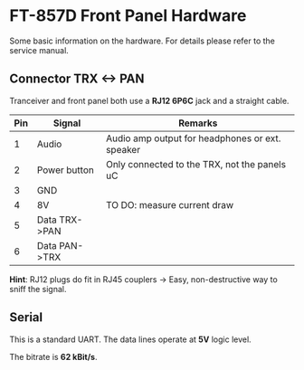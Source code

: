# FT-857D Front Panel Hardware
Some basic information on the hardware. For details please refer to the service manual.

## Connector TRX <-> PAN
Tranceiver and front panel both use a __RJ12 6P6C__ jack and a straight cable.

Pin |  Signal         | Remarks
----|-----------------|-------------------------------------------------
1   | Audio			      | Audio amp output for headphones or ext. speaker
2   | Power button    | Only connected to the TRX, not the panels uC
3   | GND             |
4   | 8V              | TO DO: measure current draw
5   | Data TRX->PAN   |
6   | Data PAN->TRX   |

__Hint__: RJ12 plugs do fit in RJ45 couplers -> Easy, non-destructive way to sniff the signal.


## Serial
This is a standard UART. The data lines operate at __5V__ logic level.

The bitrate is __62 kBit/s__.
 
